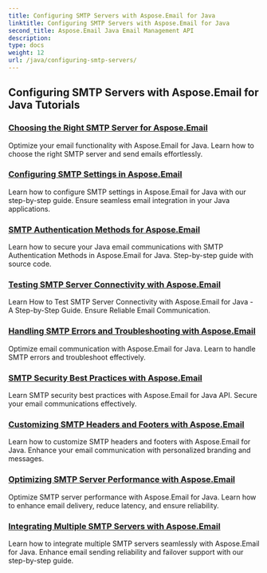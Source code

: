 ```yaml
---
title: Configuring SMTP Servers with Aspose.Email for Java
linktitle: Configuring SMTP Servers with Aspose.Email for Java
second_title: Aspose.Email Java Email Management API
description: 
type: docs
weight: 12
url: /java/configuring-smtp-servers/
---
```


## Configuring SMTP Servers with Aspose.Email for Java Tutorials
### [Choosing the Right SMTP Server for Aspose.Email](./choosing-the-right-smtp-server/)
Optimize your email functionality with Aspose.Email for Java. Learn how to choose the right SMTP server and send emails effortlessly.
### [Configuring SMTP Settings in Aspose.Email](./configuring-smtp-settings/)
Learn how to configure SMTP settings in Aspose.Email for Java with our step-by-step guide. Ensure seamless email integration in your Java applications.
### [SMTP Authentication Methods for Aspose.Email](./smtp-authentication-methods/)
Learn how to secure your Java email communications with SMTP Authentication Methods in Aspose.Email for Java. Step-by-step guide with source code.
### [Testing SMTP Server Connectivity with Aspose.Email](./testing-smtp-server-connectivity/)
Learn How to Test SMTP Server Connectivity with Aspose.Email for Java - A Step-by-Step Guide. Ensure Reliable Email Communication.
### [Handling SMTP Errors and Troubleshooting with Aspose.Email](./handling-smtp-errors-and-troubleshooting/)
Optimize email communication with Aspose.Email for Java. Learn to handle SMTP errors and troubleshoot effectively.
### [SMTP Security Best Practices with Aspose.Email](./smtp-security-best-practices/)
Learn SMTP security best practices with Aspose.Email for Java API. Secure your email communications effectively.
### [Customizing SMTP Headers and Footers with Aspose.Email](./customizing-smtp-headers-and-footers/)
Learn how to customize SMTP headers and footers with Aspose.Email for Java. Enhance your email communication with personalized branding and messages.
### [Optimizing SMTP Server Performance with Aspose.Email](./optimizing-smtp-server-performance/)
Optimize SMTP server performance with Aspose.Email for Java. Learn how to enhance email delivery, reduce latency, and ensure reliability.
### [Integrating Multiple SMTP Servers with Aspose.Email](./integrating-multiple-smtp-servers/)
Learn how to integrate multiple SMTP servers seamlessly with Aspose.Email for Java. Enhance email sending reliability and failover support with our step-by-step guide.